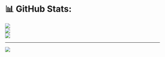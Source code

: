 # 📊 GitHub Stats:
![](https://github-readme-stats.vercel.app/api?username=NishantRajSharma&theme=dark&hide_border=false&include_all_commits=false&count_private=false)<br/>
![](https://github-readme-streak-stats.herokuapp.com/?user=NishantRajSharma&theme=dark&hide_border=false)<br/>
![](https://github-readme-stats.vercel.app/api/top-langs/?username=NishantRajSharma&theme=dark&hide_border=false&include_all_commits=false&count_private=false&layout=compact)

---
[![](https://visitcount.itsvg.in/api?id=NishantRajSharma&icon=0&color=0)](https://visitcount.itsvg.in)

<!-- Proudly created with GPRM ( https://gprm.itsvg.in ) -->
